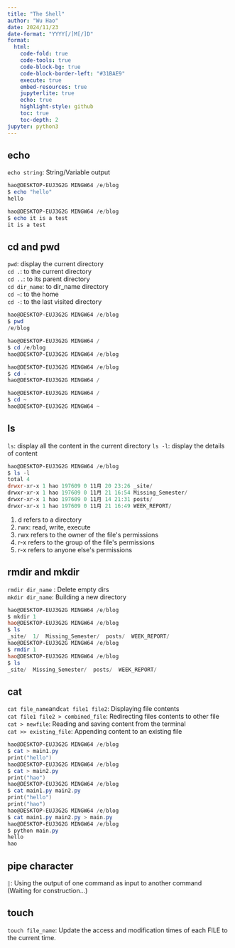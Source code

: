 ```yaml
---
title: "The Shell"
author: "Wu Hao"
date: 2024/11/23
date-format: "YYYY[/]M[/]D"
format:
  html:
    code-fold: true
    code-tools: true
    code-block-bg: true
    code-block-border-left: "#31BAE9"
    execute: true
    embed-resources: true
    jupyterlite: true
    echo: true
    highlight-style: github
    toc: true
    toc-depth: 2
jupyter: python3
---
```


## echo

`echo string`: String/Variable output
```powershell
hao@DESKTOP-EUJ3G2G MINGW64 /e/blog
$ echo "hello"
hello

hao@DESKTOP-EUJ3G2G MINGW64 /e/blog
$ echo it is a test
it is a test
```

## cd and pwd
`pwd`: display the current directory<br>
`cd .`: to the current directory<br>
`cd ..`: to its parent directory<br>
`cd dir_name`: to dir_name directory<br>
`cd ~`: to the home<br> 
`cd -`: to the last visited directory

```powershell
hao@DESKTOP-EUJ3G2G MINGW64 /e/blog
$ pwd
/e/blog

hao@DESKTOP-EUJ3G2G MINGW64 /
$ cd /e/blog
hao@DESKTOP-EUJ3G2G MINGW64 /e/blog

hao@DESKTOP-EUJ3G2G MINGW64 /e/blog
$ cd -
hao@DESKTOP-EUJ3G2G MINGW64 /

hao@DESKTOP-EUJ3G2G MINGW64 /
$ cd ~
hao@DESKTOP-EUJ3G2G MINGW64 ~
```

## ls

`ls`: display all the content in the current directory
`ls -l`: display the details of content

```powershell
hao@DESKTOP-EUJ3G2G MINGW64 /e/blog
$ ls -l
total 4
drwxr-xr-x 1 hao 197609 0 11月 20 23:26 _site/
drwxr-xr-x 1 hao 197609 0 11月 21 16:54 Missing_Semester/
drwxr-xr-x 1 hao 197609 0 11月 14 21:31 posts/
drwxr-xr-x 1 hao 197609 0 11月 21 16:49 WEEK_REPORT/
```
1. d refers to a directory
2. rwx: read, write, execute
3. rwx refers to the owner of the file's permissions
4. r-x refers to the group of the file's permissions
5. r-x refers to anyone else's permissions

## rmdir and mkdir

`rmdir dir_name` : Delete empty dirs<br>
`mkdir dir_name`: Building a new directory

```powershell
hao@DESKTOP-EUJ3G2G MINGW64 /e/blog
$ mkdir 1
hao@DESKTOP-EUJ3G2G MINGW64 /e/blog
$ ls
_site/  1/  Missing_Semester/  posts/  WEEK_REPORT/
hao@DESKTOP-EUJ3G2G MINGW64 /e/blog
$ rmdir 1
hao@DESKTOP-EUJ3G2G MINGW64 /e/blog
$ ls
_site/  Missing_Semester/  posts/  WEEK_REPORT/
```

## cat

`cat file_name`and`cat file1 file2`: Displaying file contents<br>
`cat file1 file2 > combined_file`: Redirecting files contents to other file<br>
`cat > newfile`: Reading and saving content from the terminal<br>
`cat >> existing_file`: Appending content to an existing file<br>

```powershell
hao@DESKTOP-EUJ3G2G MINGW64 /e/blog
$ cat > main1.py
print("hello")
hao@DESKTOP-EUJ3G2G MINGW64 /e/blog
$ cat > main2.py
print("hao")
hao@DESKTOP-EUJ3G2G MINGW64 /e/blog
$ cat main1.py main2.py
print("hello")
print("hao")
hao@DESKTOP-EUJ3G2G MINGW64 /e/blog
$ cat main1.py main2.py > main.py
hao@DESKTOP-EUJ3G2G MINGW64 /e/blog
$ python main.py
hello
hao
```

## pipe character

`|`: Using the output of one command as input to another command<br>
(Waiting for construction...)

## touch
`touch file_name`: Update the access and modification times of each FILE to the current time.